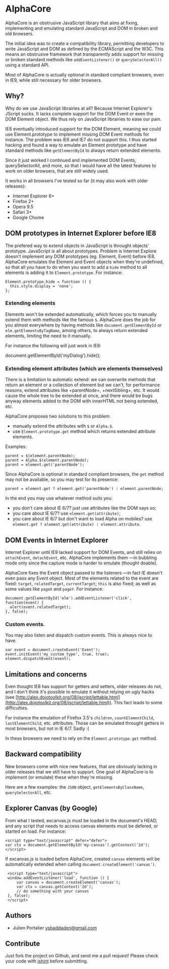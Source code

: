 # AlphaCore

AlphaCore is an obstrusive JavaScript library that aims at fixing, implementing
and emulating standard JavaScript and DOM in broken and old browsers.

The initial idea was to create a compatibility library, permitting developers
to write JavaScript and DOM as defined by the ECMAScript and the W3C. This means
an obstrusive framework that transparently adds support for missing or broken
standard methods like `addEventListener()` or `querySelectorAll()` using a
standard API.

Most of AlphaCore is actually optional in standard compliant browsers, even in
IE9, while still necessary for older browsers.


## Why?

Why do we use JavaScript librairies at all? Because Internet Explorer's JScript
sucks. It lacks complete support for the DOM Event or even the DOM Element
object. We thus rely on JavaScript librairies to ease our pain.

IE8 eventually introduced support for the DOM Element, meaning we could use
Element.prototype to implement missing DOM Event methods for instance. The
problem was IE6 and IE7 do not support this. I thus started hacking and found
a way to emulate an Element prototype and have standard methods like
`getElementById` to always return extended elements.

Since it just worked I continued and implemented DOM Events, querySelectorAll,
and more, so that I would have all the latest features to work on older
browsers, that are still widely used.

It works in all browsers I’ve tested so far (it may also work with older releases):

- Internet Explorer 6+
- Firefox 2+
- Opera 9.5
- Safari 3+
- Google Chome


## DOM prototypes in Internet Explorer before IE8

The prefered way to extend objects in JavaScript is throught objects' prototype.
JavaScript is all about prototypes. Problem is Internet Explore doesn't implement
any DOM prototypes (eg. Element, Event) before IE8. AlphaCore emulates the
Element and Event objects when they're undefined, so that all you have to do
when you want to add a `hide` method to all elements is adding it to
`Element.prototype`. For instance:

    Element.prototype.hide = function () {
      this.style.display = 'none';
    };

### Extending elements

Elements won't be extended automatically, which forces you to manually extend
them with methods like the famous `$`. AlphaCore does the job for you almost
everywhere by having methods like `document.getElementById` or
`elm.getElementsByTagName`, among others, to always return extended elements,
limiting the need to it manually.

For instance the following will just work in IE6:

   document.getElementById('myDialog').hide();

### Extending element attributes (which are elements themselves)

There is a limitation to automatic extend: we can overwrite methods that return
an element or a collection of element but we can't, for performance reasons,
extend attributes like +parentNode+, +nextSibling+, etc. It would cause the
whole tree to be extended at once, and there would be bugs anyway elements
added to the DOM with innerHTML not being extended, etc.

AlphaCore proposes two solutions to this problem:

- manually extend the attributes with `$` or `Alpha.$`.
- use `Element.prototype.get` method which returns extended attribute elements.

Examples:

    parent = $(element.parentNode);
    parent = Alpha.$(element.parentNode);
    parent = element.get('parentNode');

Since AlphaCore is optional in standard compliant browsers, the `get` method
may not be available, so you may test for its presence:

    parent = element.get ? element.get('parentNode') : element.parentNode;

In the end you may use whatever method suits you:

- you don't care about IE 6/7? just use attributes like the DOM says so;
- you care about IE 6/7? use `element.get(attribute)`;
- you care about IE 6/7 but don't want to load Alpha on mobiles? use
  `element.get ? element.get(attribute) : element.attribute`.


## DOM Events in Internet Explorer

Internet Explorer until IE9 lacked support for DOM Events, and still relies
on `attachEvent`, `detachEvent`, etc. AlphaCore implements them —in bubbling
mode only since the capture mode is harder to emulate (thought doable).

AlphaCore fixes the Event object passed to the listeners —in fact IE doesn't
even pass any Event object. Most of the elements related to the event are fixed:
`target`, `relatedTarget`, `currentTarget`; `this` is also fixed; as well as
some values like `pageX` and `pageY`. For instance:

    document.getElementById('elm').addEventListener('click', function(event) {
      alert(event.relatedTarget);
    }, false);

### Custom events.

You may also listen and dispatch custom events. This is always nice to have.

    var event = document.createEvent('Event');
    event.initEvent('my_custom_type', true, true);
    element.dispatchEvent(event);


## Limitations and concerns

Even thought IE8 has support for getters and setters, older releases do not,
and I don't think it's possible to emulate it without relying on ugly hacks
(see [http://alex.dojotoolkit.org/08/jscript/lettable.html](http://alex.dojotoolkit.org/08/jscript/lettable.html)).
This fact leads to some difficulties.

For instance the emulation of Firefox 3.5's `children`, `countElementChild`,
`lastElementChild`, etc. attributes. Those can be emulated throught getters
in most browsers, but not in IE 6/7. Sadly :(

In these browsers we need to rely on the `Element.prototype.get` method.


## Backward compatibility

New browsers come with nice new features, that are obviously lacking in older
releases that we still have to support. One goal of AlphaCore is to implement
(or emulate) these when they're missing.

Here are a few examples: the `JSON` object, `getElementsByClassName`,
`querySelectorAll`, etc.


## Explorer Canvas (by Google)

From what I tested, excanvas.js must be loaded in the document's HEAD, and any
script that needs to access canvas elements must be defered, or started on
load. For instance:

    <script type="text/javascript" defer="defer">
    var ctx = document.getElementById('my-canvas').getContext('2d');
    </script>

If excanvas.js is loaded before AlphaCore, created `canvas` elements will be
automatically extended when calling `document.createElement('canvas')`.

     <script type="text/javascript">
     window.addEventListener('load', function () {
         var canvas = document.createElement('canvas');
         var ctx = canvas.getContext('2d');
         // do something with your canvas
     }, false);
     </script>


## Authors

- Julien Portalier <ysbaddaden@gmail.com>


## Contribute

Just fork the project on Github, and send me a pull request! Please check your
code with [jshint](http://www.jshint.com/about/) before submitting.

